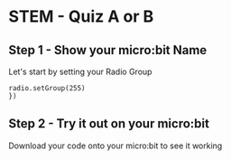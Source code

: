 # STEM - Quiz A or B

## Step 1 - Show your micro:bit Name
Let's start by setting your Radio Group
```blocks
radio.setGroup(255)
})
```

## Step 2 - Try it out on your micro:bit
Download your code onto your micro:bit to see it working

<script src="https://makecode.com/gh-pages-embed.js"></script><script>makeCodeRender("{{ site.makecode.home_url }}", "{{ site.github.owner_name }}/{{ site.github.repository_name }}");</script>

